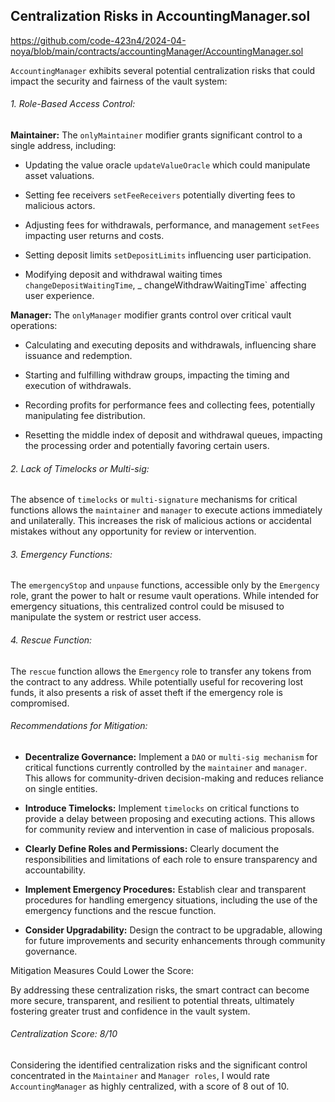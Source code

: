 ## Centralization Risks in AccountingManager.sol

https://github.com/code-423n4/2024-04-noya/blob/main/contracts/accountingManager/AccountingManager.sol

`AccountingManager` exhibits several potential centralization risks that could impact the security and fairness of the vault system:

###### 1. Role-Based Access Control:

**Maintainer:** The `onlyMaintainer` modifier grants significant control to a single address, including:

- Updating the value oracle `updateValueOracle` which could manipulate asset valuations.

- Setting fee receivers `setFeeReceivers` potentially diverting fees to malicious actors.

- Adjusting fees for withdrawals, performance, and management `setFees` impacting user returns and costs.

- Setting deposit limits `setDepositLimits` influencing user participation.

- Modifying deposit and withdrawal waiting times `changeDepositWaitingTime`, _ changeWithdrawWaitingTime` affecting user experience.

**Manager:** The `onlyManager` modifier grants control over critical vault operations:

- Calculating and executing deposits and withdrawals, influencing share issuance and redemption.

- Starting and fulfilling withdraw groups, impacting the timing and execution of withdrawals.

- Recording profits for performance fees and collecting fees, potentially manipulating fee distribution.

- Resetting the middle index of deposit and withdrawal queues, impacting the processing order and potentially favoring certain users.

###### 2. Lack of Timelocks or Multi-sig:

The absence of `timelocks` or `multi-signature` mechanisms for critical functions allows the `maintainer` and `manager` to execute actions immediately and unilaterally. This increases the risk of malicious actions or accidental mistakes without any opportunity for review or intervention.

###### 3. Emergency Functions:

The `emergencyStop` and `unpause` functions, accessible only by the `Emergency` role, grant the power to halt or resume vault operations. While intended for emergency situations, this centralized control could be misused to manipulate the system or restrict user access.

###### 4. Rescue Function:

The `rescue` function allows the `Emergency` role to transfer any tokens from the contract to any address. While potentially useful for recovering lost funds, it also presents a risk of asset theft if the emergency role is compromised.

###### Recommendations for Mitigation:

- **Decentralize Governance:** Implement a `DAO` or `multi-sig mechanism` for critical functions currently controlled by the `maintainer` and `manager`. This allows for community-driven decision-making and reduces reliance on single entities.

- **Introduce Timelocks:** Implement `timelocks` on critical functions to provide a delay between proposing and executing actions. This allows for community review and intervention in case of malicious proposals.

- **Clearly Define Roles and Permissions:** Clearly document the responsibilities and limitations of each role to ensure transparency and accountability.

- **Implement Emergency Procedures:** Establish clear and transparent procedures for handling emergency situations, including the use of the emergency functions and the rescue function.

- **Consider Upgradability:** Design the contract to be upgradable, allowing for future improvements and security enhancements through community governance.

Mitigation Measures Could Lower the Score:

By addressing these centralization risks, the smart contract can become more secure, transparent, and resilient to potential threats, ultimately fostering greater trust and confidence in the vault system.

###### Centralization Score: 8/10

Considering the identified centralization risks and the significant control concentrated in the `Maintainer` and `Manager roles`, I would rate `AccountingManager` as highly centralized, with a score of 8 out of 10.














